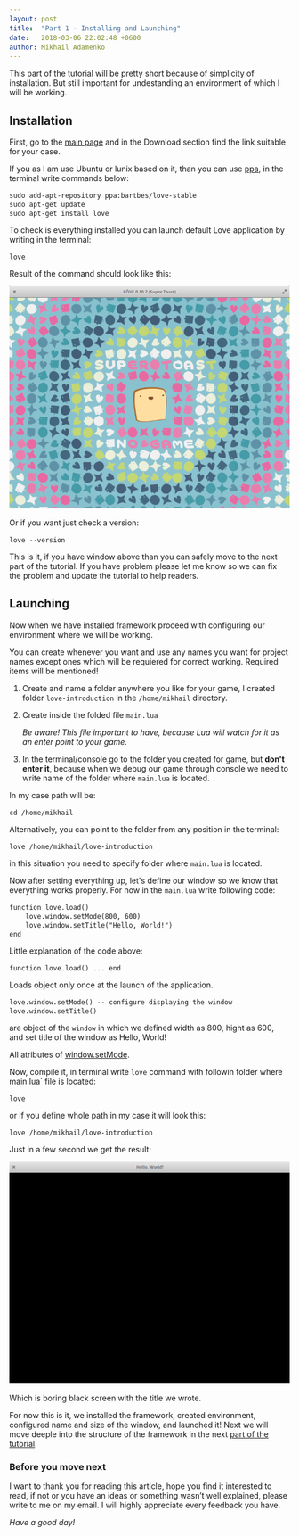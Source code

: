 ```yaml
---
layout: post
title:  "Part 1 - Installing and Launching"
date:   2018-03-06 22:02:48 +0600
author: Mikhail Adamenko
---
```


This part of the tutorial will be pretty short because of simplicity of installation. But still important for undestanding an environment of which I will be working.

## Installation
First, go to the [main page](https://love2d.org/) and in the Download section find the link suitable for your case.

If you as I am use Ubuntu or lunix based on it, than you can use [ppa](https://launchpad.net/~bartbes/+archive/ubuntu/love-stable), in the terminal write commands below:

    sudo add-apt-repository ppa:bartbes/love-stable
    sudo apt-get update
    sudo apt-get install love

To check is everything installed you can launch default Love application by writing in the terminal:

    love

Result of the command should look like this:

![Default window with version of the framework](/assets/love-tutorials/images/InstallingAndLaunching/Window-after-love-command.png "Default window of the framework")

Or if you want just check a version:

    love --version

This is it, if you have window above than you can safely move to the next part of the tutorial. If you have problem  please let me know so we can fix the problem and update the tutorial to help readers.

## Launching
Now when we have installed framework proceed with configuring our environment where we will be working.

You can create whenever you want and use any names you want for project names except ones which will be requiered for correct working. Required items will be mentioned!

1. Create and name a folder anywhere you like for your game, I created folder `love-introduction` in the `/home/mikhail` directory.
2. Create inside the folded file `main.lua` 

    *Be aware! This file important to have, because Lua will watch for it as an enter point to your game.*

3. In the terminal/console go to the folder you created for game, but __don't enter it__, because when we debug our game through console we need to write name of the folder where `main.lua` is located. 

In my case path will be:
    
    cd /home/mikhail


Alternatively, you can point to the folder from any position in the terminal:

    love /home/mikhail/love-introduction

in this situation you need to specify folder where `main.lua` is located.

Now after setting everything up, let's define our window so we know that everything works properly. For now in the `main.lua` write following code:

    function love.load()
        love.window.setMode(800, 600)
        love.window.setTitle("Hello, World!")
    end

Little explanation of the code above: 
    
    function love.load() ... end

Loads object only once at the launch of the application.

    love.window.setMode() -- configure displaying the window
    love.window.setTitle()

are object of the `window` in which we defined width as 800, hight as 600, and set title of the window as Hello, World!

All atributes of [window.setMode](https://love2d.org/wiki/love.window.setMode).

Now, compile it, in terminal write `love` command with followin folder where main.lua` file is located:
 
    love 
 
or if you define whole path in my case it will look this:

    love /home/mikhail/love-introduction

Just in a few second we get the result:

![Setted up window](/assets/love-tutorials/images/InstallingAndLaunching/Configured-window.png "Setted up window")

Which is boring black screen with the title we wrote.

For now this is it, we installed the framework, created environment, configured name and size of the window, and launched it! Next we will move deeple into the structure of the framework in the next [part of the tutorial](https://please-add-link.com).

### Before you move next
I want to thank you for reading this article, hope you find it interested to read, if not or you have an ideas or something wasn’t well explained, please write to me on my email. I will highly appreciate every feedback you have.

*Have a good day!*